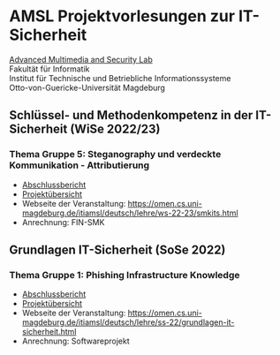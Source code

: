 # AMSL Projektvorlesungen zur IT-Sicherheit
[Advanced Multimedia and Security Lab](https://omen.cs.uni-magdeburg.de/itiamsl/)  
Fakultät für Informatik  
Institut für Technische und Betriebliche Informationssysteme  
Otto-von-Guericke-Universität Magdeburg
## Schlüssel- und Methodenkompetenz in der IT-Sicherheit (WiSe 2022/23)
### Thema Gruppe 5: **Steganography und verdeckte Kommunikation - Attributierung**
- [Abschlussbericht](./SMKITS5/smkits5-stegodetect.pdf)
- [Projektübersicht](./SMKITS5/README.md)
- Webseite der Veranstaltung: https://omen.cs.uni-magdeburg.de/itiamsl/deutsch/lehre/ws-22-23/smkits.html
- Anrechnung: FIN-SMK

## Grundlagen IT-Sicherheit (SoSe 2022)
### Thema Gruppe 1: **Phishing Infrastructure Knowledge**
- [Abschlussbericht](./GITS1/gits1-phishinginfrastructureknowledge.pdf)
- [Projektübersicht](./GITS1/README.md)
- Webseite der Veranstaltung: https://omen.cs.uni-magdeburg.de/itiamsl/deutsch/lehre/ss-22/grundlagen-it-sicherheit.html
- Anrechnung: Softwareprojekt
